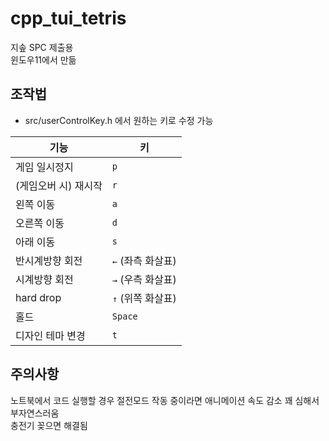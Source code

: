 # cpp_tui_tetris
지솦 SPC 제출용   
윈도우11에서 만듦   

## 조작법
- src/userControlKey.h 에서 원하는 키로 수정 가능

| 기능                | 키               |
|---------------------|-----------------|
| 게임 일시정지        | `p`             |
| (게임오버 시) 재시작 | `r`              |
| 왼쪽 이동            | `a`             |
| 오른쪽 이동          | `d`             |
| 아래 이동            | `s`             |
| 반시계방향 회전      | `←` (좌측 화살표) |
| 시계방향 회전        | `→` (우측 화살표) |
| hard drop           | `↑` (위쪽 화살표) |
| 홀드                | `Space`          |
| 디자인 테마 변경     | `t`              |

## 주의사항
노트북에서 코드 실행할 경우 절전모드 작동 중이라면 애니메이션 속도 감소 꽤 심해서 부자연스러움   
충전기 꽂으면 해결됨   